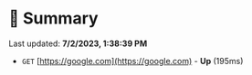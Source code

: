 # 📖 Summary
Last updated: **7/2/2023, 1:38:39 PM**

- `GET` [https://google.com](https://google.com) - **Up** (195ms)
